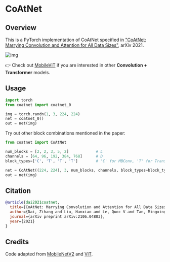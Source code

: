 # CoAtNet

## Overview

This is a PyTorch implementation of CoAtNet specified in ["CoAtNet: Marrying Convolution and Attention for All Data Sizes"](https://arxiv.org/abs/2106.04803), arXiv 2021.

![img](https://user-images.githubusercontent.com/67839539/138133065-337bb5ac-3dca-4ce8-af51-990c5ff23316.png)

👉 Check out [MobileViT](https://github.com/chinhsuanwu/mobilevit-pytorch) if you are interested in other **Convolution + Transformer** models.

## Usage

```python
import torch
from coatnet import coatnet_0

img = torch.randn(1, 3, 224, 224)
net = coatnet_0()
out = net(img)
```

Try out other block combinations mentioned in the paper:

```python
from coatnet import CoAtNet

num_blocks = [2, 2, 3, 5, 2]            # L
channels = [64, 96, 192, 384, 768]      # D
block_types=['C', 'T', 'T', 'T']        # 'C' for MBConv, 'T' for Transformer

net = CoAtNet((224, 224), 3, num_blocks, channels, block_types=block_types)
out = net(img)
```

## Citation

```bibtex
@article{dai2021coatnet,
  title={CoAtNet: Marrying Convolution and Attention for All Data Sizes},
  author={Dai, Zihang and Liu, Hanxiao and Le, Quoc V and Tan, Mingxing},
  journal={arXiv preprint arXiv:2106.04803},
  year={2021}
}
```

## Credits

Code adapted from [MobileNetV2](https://github.com/tonylins/pytorch-mobilenet-v2) and [ViT](https://github.com/lucidrains/vit-pytorch).
